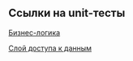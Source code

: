 ## Ссылки на unit-тесты

[Бизнес-логика](https://github.com/ilyasssklimov/bmstu_all/tree/sem_07/sem_07/WEB/labs/back/lib/business_logic/tests/src/test_service)

[Слой доступа к данным](https://github.com/ilyasssklimov/bmstu_all/tree/sem_07/sem_07/WEB/labs/back/lib/data_access_layer/tests/src/test_repository)

